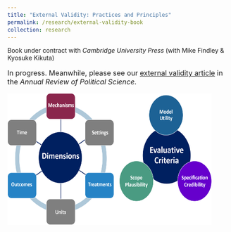 ```yaml
---
title: "External Validity: Practices and Principles"
permalink: /research/external-validity-book
collection: research
---
```


<style>
.thumbnailevbook {
    background-color: black;
    height: 300px;
    display: inline-block; 
    background-size: cover; 
    background-position: center center;
    background-repeat: no-repeat;
}
</style>

Book under contract with *Cambridge University Press* (with Mike Findley & Kyosuke Kikuta)

<p style="font-size: 12pt; width: 100%; text-align: left;">In progress. Meanwhile, please see our <a href="https://www.annualreviews.org/doi/abs/10.1146/annurev-polisci-041719-102556">external validity article</a> in the <i>Annual Review of Political Science</i>.</p> 

<p style="font-size: 12pt; width: 95%; text-align: left;"><img src="/images/evbook2.png" class="thumbnailevbook" style="width: 97%;"></p>